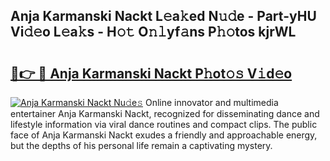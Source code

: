## Anja Karmanski Nackt L𝚎a𝚔ed N𝚞𝚍e - Part-yHU Vi𝚍𝚎o L𝚎a𝚔s - H𝚘𝚝 O𝚗𝚕yf𝚊ns P𝚑𝚘tos kjrWL

# <h2><a href="http://kf4wiv.oniu.top/?m=Anja+Karmanski+Nackt">🔗👉 🔴 Anja Karmanski Nackt P𝚑ot𝚘𝚜 V𝚒d𝚎o</a></h2>

[![Anja Karmanski Nackt Nu𝚍e𝚜](https://i.imgur.com/0qMVB7G.gif)](http://kf4wiv.oniu.top/?m=Anja+Karmanski+Nackt)
Online innovator and multimedia entertainer Anja Karmanski Nackt, recognized for disseminating dance and lifestyle information via viral dance routines and compact clips. The public face of Anja Karmanski Nackt exudes a friendly and approachable energy, but the depths of his personal life remain a captivating mystery.  
